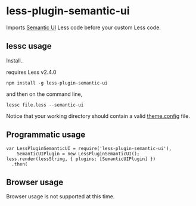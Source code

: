 less-plugin-semantic-ui
========================

Imports [Semantic UI](http://www.semantic-ui.com) Less code before your custom Less code.

## lessc usage

Install..

requires Less v2.4.0

```
npm install -g less-plugin-semantic-ui
```

and then on the command line,

```
lessc file.less --semantic-ui
```
Notice that your working directory should contain a valid [theme.config]() file.

## Programmatic usage

```
var LessPluginSemanticUI = require('less-plugin-semantic-ui'),
    SemanticUIPlugin = new LessPluginSemanticUI();
less.render(lessString, { plugins: [SemanticUIPlugin] })
  .then(
```

## Browser usage

Browser usage is not supported at this time.
